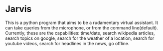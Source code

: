 # Jarvis
This is a python program that aims to be a rudamentary virtual assistant. It can take queries from the microphone, or from the command line(default).
Currently, these are the capabilities:
  time/date,
  search wikipedia articles,
  search topics on google,
  search for the weather of a location,
  search for youtube videos,
  search for headlines in the news,
  go offline.
